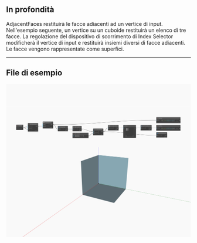 ## In profondità
AdjacentFaces restituirà le facce adiacenti ad un vertice di input. Nell'esempio seguente, un vertice su un cuboide restituirà un elenco di tre facce. La regolazione del dispositivo di scorrimento di Index Selector modificherà il vertice di input e restituirà insiemi diversi di facce adiacenti. Le facce vengono rappresentate come superfici.
___
## File di esempio

![AdjacentFaces](./Autodesk.DesignScript.Geometry.Vertex.AdjacentFaces_img.jpg)

